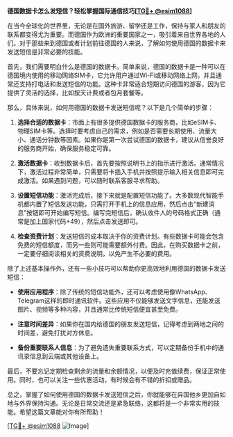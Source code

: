 **德国数据卡怎么发短信？轻松掌握国际通信技巧[[TG💪+ @esim1088](https://t.me/s/esim1088)]**

在当今全球化的世界里，无论是在国外旅游、留学还是工作，保持与家人和朋友的联系都变得尤为重要。而德国作为欧洲的重要国家之一，吸引着来自世界各地的人们。对于那些来到德国或者计划前往德国的人来说，了解如何使用德国的数据卡来发送短信是非常必要的技能。

首先，我们需要明白什么是德国的数据卡。简单来说，德国的数据卡是一种可以在德国境内使用的移动网络SIM卡，它允许用户通过Wi-Fi或移动网络上网，并且通常还支持打电话和发送短信的功能。这种卡非常适合短期访问德国的游客，因为它提供了灵活的选择，比如按天计费或者包月套餐等。

那么，具体来说，如何用德国的数据卡发送短信呢？以下是几个简单的步骤：

1. **选择合适的数据卡**：市面上有很多提供德国数据卡的服务商，比如eSIM卡、物理SIM卡等。选择时要考虑自己的需求，例如是否需要长期使用、流量大小、通话分钟数等因素。如果你是第一次尝试德国的数据卡，建议从信誉良好的服务商开始，确保服务稳定可靠。

2. **激活数据卡**：收到数据卡后，首先要按照说明书上的指示进行激活。通常情况下，激活过程非常简单，只需要将卡插入手机并按照提示输入相关信息即可完成激活。如果遇到问题，可以随时联系客服寻求帮助。

3. **设置短信功能**：激活完成后，接下来就是配置短信功能了。大多数现代智能手机都内置了短信发送功能，只需打开手机上的信息应用，然后点击“新建消息”按钮即可开始编写短信。编写完短信后，确认收件人的号码格式正确（通常是加上国家代码+49），然后点击发送即可。

4. **检查资费计划**：发送短信的成本取决于你的资费计划。有些数据卡可能会包含免费的短信额度，而另一些则可能需要额外付费。因此，在购买数据卡之前，一定要仔细阅读相关的资费说明，以免产生不必要的费用。

除了上述基本操作外，还有一些小技巧可以帮助你更高效地利用德国的数据卡发送短信：

- **使用应用程序**：除了传统的短信功能外，还可以考虑使用像WhatsApp、Telegram这样的即时通讯软件。这些应用不仅能够发送文字信息，还能发送图片、视频等多种内容，并且通常比传统短信便宜甚至免费。
  
- **注意时间差异**：如果你在国内给德国的朋友发送短信，记得考虑到两地之间的时间差，避免打扰对方休息。

- **备份重要联系人信息**：为了避免遗失重要联系方式，可以定期备份手机中的通讯录信息到云端或其他设备上。

最后，不要忘记定期检查剩余的流量和余额情况，以便及时充值续费，保证正常使用。同时，也可以关注一些优惠活动，有时候会有不错的折扣或赠品。

总之，掌握了如何使用德国的数据卡发送短信之后，你就能够在异国他乡更加自如地与外界保持沟通。无论是日常交流还是紧急联络，这都将是一个非常实用的技能。希望这篇文章能对你有所帮助！

[[TG💪+ @esim1088](https://t.me/s/esim1088) ![Image](https://i.postimg.cc/4NQfJmqS/Snipaste-2025-05-13-00-14-12.png)]